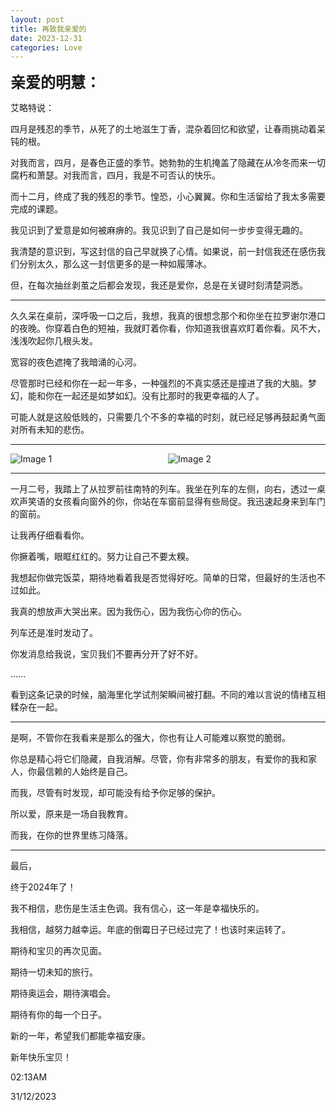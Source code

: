 ```yaml
---
layout: post
title: 再致我亲爱的
date: 2023-12-31
categories: Love
---
```


<font size=5><b>亲爱的明慧：</b></font>
<br>

艾略特说：

四月是残忍的季节，从死了的土地滋生丁香，混杂着回忆和欲望，让春雨挑动着呆钝的根。

对我而言，四月，是春色正盛的季节。她勃勃的生机掩盖了隐藏在从冷冬而来一切腐朽和萧瑟。对我而言，四月，我是不可否认的快乐。

而十二月，终成了我的残忍的季节。惶恐，小心翼翼。你和生活留给了我太多需要完成的课题。

我见识到了爱意是如何被麻痹的。我见识到了自己是如何一步步变得无趣的。

我清楚的意识到，写这封信的自己早就换了心情。如果说，前一封信我还在感伤我们分别太久，那么这一封信更多的是一种如履薄冰。

但，在每次抽丝剥茧之后都会发现，我还是爱你，总是在关键时刻清楚洞悉。

---

久久呆在桌前，深呼吸一口之后，我想，我真的很想念那个和你坐在拉罗谢尔港口的夜晚。你穿着白色的短袖，我就盯着你看，你知道我很喜欢盯着你看。风不大，浅浅吹起你几根头发。

宽容的夜色遮掩了我暗涌的心河。

尽管那时已经和你在一起一年多，一种强烈的不真实感还是撞进了我的大脑。梦幻，能和你在一起还是如梦如幻。没有比那时的我更幸福的人了。

可能人就是这般低贱的，只需要几个不多的幸福的时刻，就已经足够再鼓起勇气面对所有未知的悲伤。

---

<body>
    <div style="display: flex; justify-content: space-between;">
        <div style="flex: 1;">
            <img src="https://raw.githubusercontent.com/paradoxtown/paradoxtown.github.io/master/img/2023_2.jpg" alt="Image 1" style="max-width: 100%; height: auto;">
        </div>
        <div style="flex: 1;">
            <img src="https://raw.githubusercontent.com/paradoxtown/paradoxtown.github.io/master/img/2023_1.jpg" alt="Image 2" style="max-width: 100%; height: auto;">
        </div>
    </div>
</body>

---

一月二号，我踏上了从拉罗前往南特的列车。我坐在列车的左侧，向右，透过一桌欢声笑语的女孩看向窗外的你，你站在车窗前显得有些局促。我迅速起身来到车门的窗前。

让我再仔细看看你。

你撅着嘴，眼眶红红的。努力让自己不要太糗。

我想起你做完饭菜，期待地看着我是否觉得好吃。简单的日常，但最好的生活也不过如此。

我真的想放声大哭出来。因为我伤心，因为我伤心你的伤心。

列车还是准时发动了。

你发消息给我说，宝贝我们不要再分开了好不好。

......

看到这条记录的时候，脑海里化学试剂架瞬间被打翻。不同的难以言说的情绪互相糅杂在一起。

---

是啊，不管你在我看来是那么的强大，你也有让人可能难以察觉的脆弱。

你总是精心将它们隐藏，自我消解。尽管，你有非常多的朋友，有爱你的我和家人，你最信赖的人始终是自己。

而我，尽管有时发现，却可能没有给予你足够的保护。

所以爱，原来是一场自我教育。

而我，在你的世界里练习降落。

---

最后，

终于2024年了！

我不相信，悲伤是生活主色调。我有信心，这一年是幸福快乐的。

我相信，越努力越幸运。年底的倒霉日子已经过完了！也该时来运转了。

期待和宝贝的再次见面。

期待一切未知的旅行。

期待奥运会，期待演唱会。

期待有你的每一个日子。

新的一年，希望我们都能幸福安康。

新年快乐宝贝！

02:13AM

31/12/2023